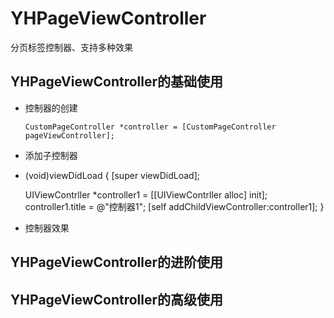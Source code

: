 # YHPageViewController
分页标签控制器、支持多种效果
## YHPageViewController的基础使用
  * 控制器的创建
    
    `
    CustomPageController *controller = [CustomPageController pageViewController];
    `
    
  * 添加子控制器
  
  - (void)viewDidLoad {
    [super viewDidLoad];
    
    UIViewContrller *controller1 = [[UIViewContrller alloc] init];
    controller1.title = @"控制器1";
    [self addChildViewController:controller1];
  } 

  
  * 控制器效果
## YHPageViewController的进阶使用
## YHPageViewController的高级使用
